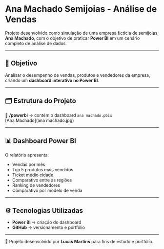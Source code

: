 # Ana Machado Semijoias - Análise de Vendas

Projeto desenvolvido como simulação de uma empresa fictícia de semijoias, **Ana Machado**, com o objetivo de praticar **Power BI** em um cenário completo de análise de dados.

---

## 🧠 Objetivo
Analisar o desempenho de vendas, produtos e vendedores da empresa, criando um **dashboard interativo no Power BI**.

---

## 🗂 Estrutura do Projeto
📁 **/powerbi** → contém o dashboard `ana machado.pbix`  
  [Ana Machado](ana machado.jpg)

---

## 📊 Dashboard Power BI
O relatório apresenta:
- Vendas por mês  
- Top 5 produtos mais vendidos  
- Ticket médio cidade
- Comparativo entre as regiões 
- Ranking de vendedores 
- Comparativo por modelo de venda 

---

## ⚙️ Tecnologias Utilizadas  
- **Power BI** → criação do dashboard  
- **GitHub** → versionamento e portfólio  

---

🚀 Projeto desenvolvido por **Lucas Martins** para fins de estudo e portfólio.
